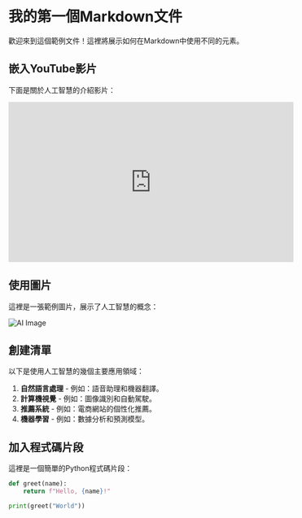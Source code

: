 # 我的第一個Markdown文件

歡迎來到這個範例文件！這裡將展示如何在Markdown中使用不同的元素。

## 嵌入YouTube影片

下面是關於人工智慧的介紹影片：

<iframe width="560" height="315" src="https://www.youtube.com/embed/dQw4w9WgXcQ" frameborder="0" allow="accelerometer; autoplay; clipboard-write; encrypted-media; gyroscope; picture-in-picture" allowfullscreen></iframe>

## 使用圖片

這裡是一張範例圖片，展示了人工智慧的概念：

![AI Image](https://example.com/ai-image.png)

## 創建清單

以下是使用人工智慧的幾個主要應用領域：

1. **自然語言處理** - 例如：語音助理和機器翻譯。
2. **計算機視覺** - 例如：圖像識別和自動駕駛。
3. **推薦系統** - 例如：電商網站的個性化推薦。
4. **機器學習** - 例如：數據分析和預測模型。

## 加入程式碼片段

這裡是一個簡單的Python程式碼片段：

```python
def greet(name):
    return f"Hello, {name}!"

print(greet("World"))